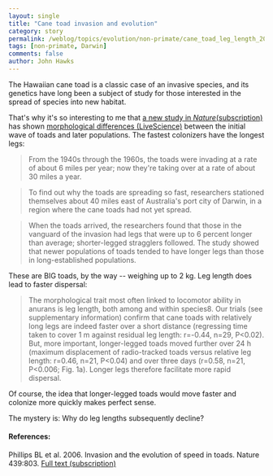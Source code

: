 ```yaml
---
layout: single 
title: "Cane toad invasion and evolution" 
category: story
permalink: /weblog/topics/evolution/non-primate/cane_toad_leg_length_2006.html
tags: [non-primate, Darwin] 
comments: false 
author: John Hawks 
---
```



<p>
The Hawaiian cane toad is a classic case of an invasive species, and its genetics have long been a subject of study for those interested in the spread of species into new habitat. 
</p>

<p>
That's why it's so interesting to me that <a href="http://www.nature.com/nature/journal/v439/n7078/full/439803a.html">a new study in <i>Nature</i>(subscription)</a> has shown <a href="http://www.msnbc.msn.com/id/11368151">morphological differences (LiveScience)</a> between the initial wave of toads and later populations. The fastest colonizers have the longest legs: 
</p>

<blockquote>From the 1940s through the 1960s, the toads were invading at a rate of about 6 miles per year; now they're taking over at a rate of about 30 miles a year.</blockquote>

<blockquote>To find out why the toads are spreading so fast, researchers stationed themselves about 40 miles east of Australia's port city of Darwin, in a region where the cane toads had not yet spread.</blockquote>

<blockquote>When the toads arrived, the researchers found that those in the vanguard of the invasion had legs that were up to 6 percent longer than average; shorter-legged stragglers followed. The study showed that newer populations of toads tended to have longer legs than those in long-established populations.</blockquote>

<p>
These are BIG toads, by the way -- weighing up to 2 kg. Leg length does lead to faster dispersal: 
</p>

<blockquote>The morphological trait most often linked to locomotor ability in anurans is leg length, both among and within species8. Our trials (see supplementary information) confirm that cane toads with relatively long legs are indeed faster over a short distance (regressing time taken to cover 1 m against residual leg length: r=-0.44, n=29, P<0.02). But, more important, longer-legged toads moved further over 24 h (maximum displacement of radio-tracked toads versus relative leg length: r=0.46, n=21, P<0.04) and over three days (r=0.58, n=21, P<0.006; Fig. 1a). Longer legs therefore facilitate more rapid dispersal.</blockquote>

<p>
Of course, the idea that longer-legged toads would move faster and colonize more quickly makes perfect sense. 
</p>

<p>
The mystery is: Why do leg lengths subsequently decline?
</p>

<h4>References:</h4>

<p class="cite">Phillips BL et al. 2006. Invasion and the evolution of speed in toads. Nature 439:803. <a href="http://www.nature.com/nature/journal/v439/n7078/full/439803a.html">Full text (subscription)</a></p>

